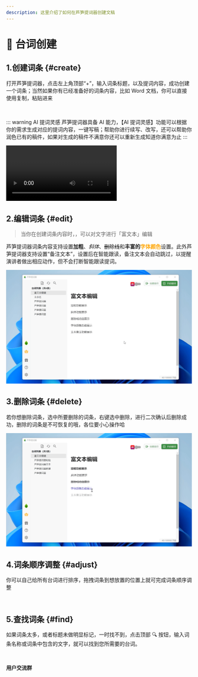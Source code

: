 ```yaml
---
description: 这里介绍了如何在芦笋提词器创建文稿
---
```


# 📝 台词创建

## 1.创建词条 {#create}

打开芦笋提词器，点击左上角顶部“+”，输入词条标题，以及提词内容，成功创建一个词条；当然如果你有已经准备好的词条内容，比如 Word 文档，你可以直接使用复制，粘贴进来

<ImgCenter><img src="/public/.gitbook/assets/创建台词.gif" alt=""></ImgCenter>

::: warning AI 提词灵感
芦笋提词器具备 AI 能力，【AI 提词灵感】功能可以根据你的需求生成对应的提词内容，一键写稿；帮助你进行续写、改写，还可以帮助你润色已有的稿件，如果对生成的稿件不满意你还可以重新生成知道你满意为止
:::

<ImgCenter><video controls><source src="../public/.gitbook/assets/ai.mp4" type="video/mp4" /></video></ImgCenter>

## 2.编辑词条 {#edit}

> 当你在创建词条内容时，，可以对文字进行「富文本」编辑

芦笋提词器词条内容支持设置**加粗**、_斜体_、~~删除线~~和**丰富的**<span style="color:orange;">**字体颜色**</span>设置。此外芦笋提词器支持设置“备注文本”，设置后在智能跟读，备注文本会自动跳过，以提醒演讲者做出相应动作，但不会打断智能跟读提词。

<ImgCenter><img src="/public/.gitbook/assets/富文本展示 (1).gif" alt=""></ImgCenter>

## 3.删除词条 {#delete}

若你想删除词条，选中所要删除的词条，右键选中删除，进行二次确认后删除成功，删除的词条是不可恢复的哦，各位要小心操作哈

<ImgCenter><img src="/public/.gitbook/assets/删除词条.gif" alt=""></ImgCenter>

## 4.词条顺序调整 {#adjust}

你可以自己给所有台词进行排序，拖拽词条到想放置的位置上就可完成词条顺序调整

<ImgCenter><img src="/public/.gitbook/assets/换顺序.gif" alt=""></ImgCenter>

## 5.查找词条 {#find}

如果词条太多，或者标题未做明显标记，一时找不到，点击顶部 🔍 按钮，输入词条名称或词条中包含的文字，就可以找到您所需要的台词。

<ImgCenter><img src="/public/.gitbook/assets/搜索.gif" alt=""></ImgCenter>

**用户交流群**

<UserGroup/>
